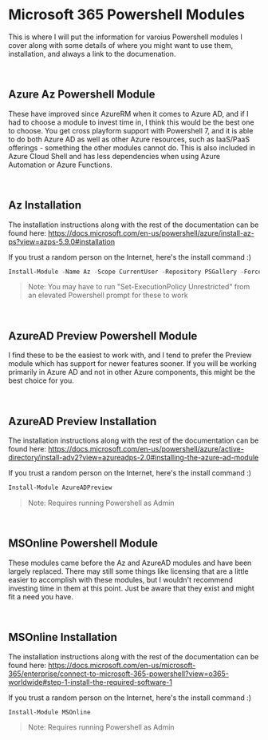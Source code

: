 # Microsoft 365 Powershell Modules

This is where I will put the information for varoius Powershell modules I cover along with some details of where you might want to use them, installation, and always a link to the documenation.
<p>&nbsp;</p>

## Azure Az Powershell Module

These have improved since AzureRM when it comes to Azure AD, and if I had to choose a module to invest time in, I think this would be the best one to choose. You get cross playform support with Powershell 7, and it is able to do both Azure AD as well as other Azure resources, such as IaaS/PaaS offerings - something the other modules cannot do. This is also included in Azure Cloud Shell and has less dependencies when using Azure Automation or Azure Functions.
<p>&nbsp;</p>

## Az Installation

The installation instructions along with the rest of the documentation can be found here: <https://docs.microsoft.com/en-us/powershell/azure/install-az-ps?view=azps-5.9.0#installation>

If you trust a random person on the Internet, here's the install command :)

```Powershell
Install-Module -Name Az -Scope CurrentUser -Repository PSGallery -Force
```

> Note: You may have to run "Set-ExecutionPolicy Unrestricted" from an elevated Powershell prompt for these to work
<p>&nbsp;</p>

## AzureAD Preview Powershell Module

I find these to be the easiest to work with, and I tend to prefer the Preview module which  has support for newer features sooner. If you will be working primarily in Azure AD and not in other Azure components, this might be the best choice for you.
<p>&nbsp;</p>

## AzureAD Preview Installation

The installation instructions along with the rest of the documentation can be found here: <https://docs.microsoft.com/en-us/powershell/azure/active-directory/install-adv2?view=azureadps-2.0#installing-the-azure-ad-module>

If you trust a random person on the Internet, here's the install command :)

```Powershell
Install-Module AzureADPreview
```

> Note: Requires running Powershell as Admin
<p>&nbsp;</p>

## MSOnline Powershell Module

These modules came before the Az and AzureAD modules and have been largely replaced. There may still some things like licensing that are a little easier to accomplish with these modules, but I wouldn't recommend investing time in them at this point. Just be aware that they exist and might fit a need you have.
<p>&nbsp;</p>

## MSOnline Installation

The installation instructions along with the rest of the documentation can be found here: <https://docs.microsoft.com/en-us/microsoft-365/enterprise/connect-to-microsoft-365-powershell?view=o365-worldwide#step-1-install-the-required-software-1>

If you trust a random person on the Internet, here's the install command :)

```Powershell
Install-Module MSOnline
```

> Note: Requires running Powershell as Admin
<p>&nbsp;</p>

